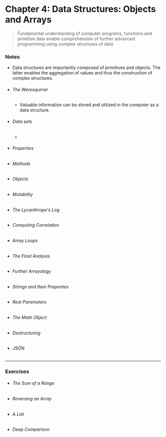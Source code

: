# Chapter 4: Data Structures: Objects and Arrays
> Fundamental understanding of computer programs, functions and primitive data enable comprehension of further advanced programming using complex structures of data

### Notes
- Data structures are importantly composed of primitives and objects. The latter enables the aggregation of values and thus the construction of complex structures.
- ###### The Weresquirrel
    - Valuable information can be stored and utilized in the computer as a data structure.
- ###### Data sets
    -
- ###### Properties
- ###### Methods
- ###### Objects
- ###### Mutability
- ###### The Lycanthrope's Log
- ###### Computing Correlation
- ###### Array Loops
- ###### The Final Analysis
- ###### Further Arrayology
- ###### Strings and their Properties
- ###### Rest Parameters
- ###### The Math Object
- ###### Destructuring
- ###### JSON

---
### Exercises
- ###### The Sum of a Range
- ###### Reversing an Array
- ###### A List
- ###### Deep Comparison
